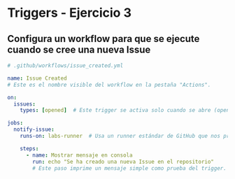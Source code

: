 # Triggers - Ejercicio 3

## Configura un workflow para que se ejecute cuando se cree una nueva Issue

````yml
# .github/workflows/issue_created.yml

name: Issue Created
# Este es el nombre visible del workflow en la pestaña "Actions".

on:
  issues:
    types: [opened]  # Este trigger se activa solo cuando se abre (opened) una nueva Issue.

jobs:
  notify-issue:
    runs-on: labs-runner  # Usa un runner estándar de GitHub que nos proporcionan.

    steps:
      - name: Mostrar mensaje en consola
        run: echo "Se ha creado una nueva Issue en el repositorio"
        # Este paso imprime un mensaje simple como prueba del trigger.

````